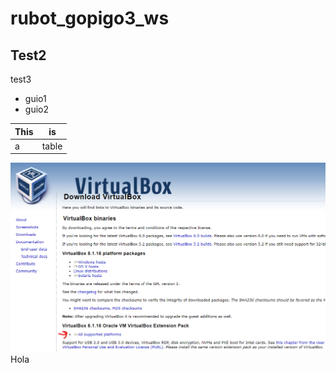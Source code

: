# rubot_gopigo3_ws
## Test2
test3
- guio1
- guio2

| This | is   |
|------|------|
|   a  | table|

<img src="./Documentation/Images/1_USB.png" />
Hola